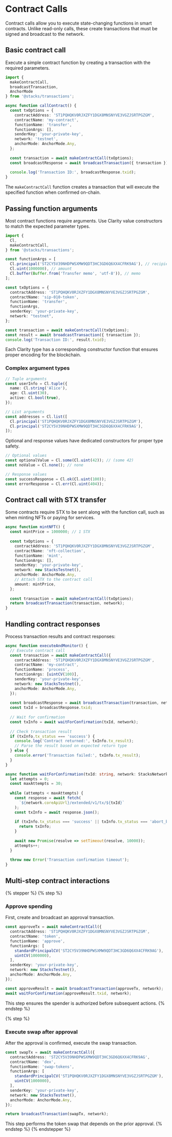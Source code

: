 # Contract Calls

Contract calls allow you to execute state-changing functions in smart contracts. Unlike read-only calls, these create transactions that must be signed and broadcast to the network.

## Basic contract call

Execute a simple contract function by creating a transaction with the required parameters.

```ts
import { 
  makeContractCall,
  broadcastTransaction,
  AnchorMode
} from '@stacks/transactions';

async function callContract() {
  const txOptions = {
    contractAddress: 'ST1PQHQKV0RJXZFY1DGX8MNSNYVE3VGZJSRTPGZGM',
    contractName: 'my-contract',
    functionName: 'transfer',
    functionArgs: [],
    senderKey: 'your-private-key',
    network: 'testnet',
    anchorMode: AnchorMode.Any,
  };
  
  const transaction = await makeContractCall(txOptions);
  const broadcastResponse = await broadcastTransaction({ transaction });
  
  console.log('Transaction ID:', broadcastResponse.txid);
}
```

The `makeContractCall` function creates a transaction that will execute the specified function when confirmed on-chain.

## Passing function arguments

Most contract functions require arguments. Use Clarity value constructors to match the expected parameter types.

```ts
import { 
  Cl,
  makeContractCall,
} from '@stacks/transactions';

const functionArgs = [
  Cl.principal('ST2CY5V39NHDPWSXMW9QDT3HC3GD6Q6XX4CFRK9AG'), // recipient
  Cl.uint(1000000), // amount
  Cl.buffer(Buffer.from('Transfer memo', 'utf-8')), // memo
];

const txOptions = {
  contractAddress: 'ST1PQHQKV0RJXZFY1DGX8MNSNYVE3VGZJSRTPGZGM',
  contractName: 'sip-010-token',
  functionName: 'transfer',
  functionArgs,
  senderKey: 'your-private-key',
  network: "testnet",
};

const transaction = await makeContractCall(txOptions);
const result = await broadcastTransaction({ transaction });
console.log('Transaction ID:', result.txid);
```

Each Clarity type has a corresponding constructor function that ensures proper encoding for the blockchain.

### Complex argument types

```ts
// Tuple arguments
const userInfo = Cl.tuple({
  name: Cl.string('Alice'),
  age: Cl.uint(30),
  active: Cl.bool(true),
});

// List arguments
const addresses = Cl.list([
  Cl.principal('ST1PQHQKV0RJXZFY1DGX8MNSNYVE3VGZJSRTPGZGM'),
  Cl.principal('ST2CY5V39NHDPWSXMW9QDT3HC3GD6Q6XX4CFRK9AG'),
]);
```

Optional and response values have dedicated constructors for proper type safety.

```ts
// Optional values
const optionalValue = Cl.some(Cl.uint(42)); // (some 42)
const noValue = Cl.none(); // none

// Response values
const successResponse = Cl.ok(Cl.uint(100));
const errorResponse = Cl.err(Cl.uint(404));
```

## Contract call with STX transfer

Some contracts require STX to be sent along with the function call, such as when minting NFTs or paying for services.

```ts
async function mintNFT() {
  const mintPrice = 1000000; // 1 STX
  
  const txOptions = {
    contractAddress: 'ST1PQHQKV0RJXZFY1DGX8MNSNYVE3VGZJSRTPGZGM',
    contractName: 'nft-collection',
    functionName: 'mint',
    functionArgs: [],
    senderKey: 'your-private-key',
    network: new StacksTestnet(),
    anchorMode: AnchorMode.Any,
    // Attach STX to the contract call
    amount: mintPrice,
  };
  
  const transaction = await makeContractCall(txOptions);
  return broadcastTransaction(transaction, network);
}
```

## Handling contract responses

Process transaction results and contract responses:

```ts
async function executeAndMonitor() {
  // Execute contract call
  const transaction = await makeContractCall({
    contractAddress: 'ST1PQHQKV0RJXZFY1DGX8MNSNYVE3VGZJSRTPGZGM',
    contractName: 'my-contract',
    functionName: 'process',
    functionArgs: [uintCV(100)],
    senderKey: 'your-private-key',
    network: new StacksTestnet(),
    anchorMode: AnchorMode.Any,
  });
  
  const broadcastResponse = await broadcastTransaction(transaction, network);
  const txId = broadcastResponse.txid;
  
  // Wait for confirmation
  const txInfo = await waitForConfirmation(txId, network);
  
  // Check transaction result
  if (txInfo.tx_status === 'success') {
    console.log('Contract returned:', txInfo.tx_result);
    // Parse the result based on expected return type
  } else {
    console.error('Transaction failed:', txInfo.tx_result);
  }
}

async function waitForConfirmation(txId: string, network: StacksNetwork) {
  let attempts = 0;
  const maxAttempts = 30;
  
  while (attempts < maxAttempts) {
    const response = await fetch(
      `${network.coreApiUrl}/extended/v1/tx/${txId}`
    );
    const txInfo = await response.json();
    
    if (txInfo.tx_status === 'success' || txInfo.tx_status === 'abort_by_response') {
      return txInfo;
    }
    
    await new Promise(resolve => setTimeout(resolve, 10000));
    attempts++;
  }
  
  throw new Error('Transaction confirmation timeout');
}
```

## Multi-step contract interactions

{% stepper %}
{% step %}
### Approve spending

First, create and broadcast an approval transaction.

```ts
const approveTx = await makeContractCall({
  contractAddress: 'ST1PQHQKV0RJXZFY1DGX8MNSNYVE3VGZJSRTPGZGM',
  contractName: 'token',
  functionName: 'approve',
  functionArgs: [
    standardPrincipalCV('ST2CY5V39NHDPWSXMW9QDT3HC3GD6Q6XX4CFRK9AG'),
    uintCV(1000000),
  ],
  senderKey: 'your-private-key',
  network: new StacksTestnet(),
  anchorMode: AnchorMode.Any,
});

const approveResult = await broadcastTransaction(approveTx, network);
await waitForConfirmation(approveResult.txid, network);
```

This step ensures the spender is authorized before subsequent actions.
{% endstep %}

{% step %}
### Execute swap after approval

After the approval is confirmed, execute the swap transaction.

```ts
const swapTx = await makeContractCall({
  contractAddress: 'ST2CY5V39NHDPWSXMW9QDT3HC3GD6Q6XX4CFRK9AG',
  contractName: 'dex',
  functionName: 'swap-tokens',
  functionArgs: [
    standardPrincipalCV('ST1PQHQKV0RJXZFY1DGX8MNSNYVE3VGZJSRTPGZGM'),
    uintCV(1000000),
  ],
  senderKey: 'your-private-key',
  network: new StacksTestnet(),
  anchorMode: AnchorMode.Any,
});

return broadcastTransaction(swapTx, network);
```

This step performs the token swap that depends on the prior approval.
{% endstep %}
{% endstepper %}
